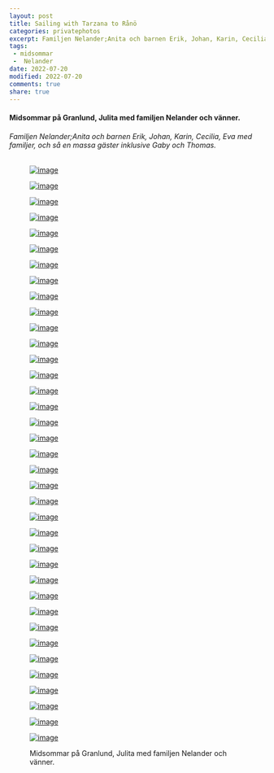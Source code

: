 ```yaml
---
layout: post
title: Sailing with Tarzana to Rånö
categories: privatephotos
excerpt: Familjen Nelander;Anita och barnen Erik, Johan, Karin, Cecilia, Eva med familjer, och så en massa gäster inklusive Gaby och Thomas.
tags:
 - midsommar
 -  Nelander
date: 2022-07-20
modified: 2022-07-20
comments: true
share: true
---
```



#### Midsommar på Granlund, Julita med familjen Nelander och vänner.

###### Familjen Nelander;Anita och barnen Erik, Johan, Karin, Cecilia, Eva med familjer, och så en massa gäster inklusive Gaby och Thomas.

<figure class='third'>

<a href="../../photos/se_20220624_midsommar-nelander/se_20220624_midsommar-nelander_m_DSC_4990.jpg"><img src="../../photos/se_20220624_midsommar-nelander/se_20220624_midsommar-nelander_m_DSC_4990.jpg" alt="image"></a>

<a href="../../photos/se_20220624_midsommar-nelander/se_20220624_midsommar-nelander_m_DSC_4995.jpg"><img src="../../photos/se_20220624_midsommar-nelander/se_20220624_midsommar-nelander_m_DSC_4995.jpg" alt="image"></a>

<a href="../../photos/se_20220624_midsommar-nelander/se_20220624_midsommar-nelander_m_DSC_4996.jpg"><img src="../../photos/se_20220624_midsommar-nelander/se_20220624_midsommar-nelander_m_DSC_4996.jpg" alt="image"></a>

<a href="../../photos/se_20220624_midsommar-nelander/se_20220624_midsommar-nelander_m_DSC_4997.jpg"><img src="../../photos/se_20220624_midsommar-nelander/se_20220624_midsommar-nelander_m_DSC_4997.jpg" alt="image"></a>

<a href="../../photos/se_20220624_midsommar-nelander/se_20220624_midsommar-nelander_m_DSC_4998.jpg"><img src="../../photos/se_20220624_midsommar-nelander/se_20220624_midsommar-nelander_m_DSC_4998.jpg" alt="image"></a>

<a href="../../photos/se_20220624_midsommar-nelander/se_20220624_midsommar-nelander_m_DSC_4999.jpg"><img src="../../photos/se_20220624_midsommar-nelander/se_20220624_midsommar-nelander_m_DSC_4999.jpg" alt="image"></a>

<a href="../../photos/se_20220624_midsommar-nelander/se_20220624_midsommar-nelander_m_DSC_5000.jpg"><img src="../../photos/se_20220624_midsommar-nelander/se_20220624_midsommar-nelander_m_DSC_5000.jpg" alt="image"></a>

<a href="../../photos/se_20220624_midsommar-nelander/se_20220624_midsommar-nelander_m_DSC_5001.jpg"><img src="../../photos/se_20220624_midsommar-nelander/se_20220624_midsommar-nelander_m_DSC_5001.jpg" alt="image"></a>

<a href="../../photos/se_20220624_midsommar-nelander/se_20220624_midsommar-nelander_m_DSC_5002.jpg"><img src="../../photos/se_20220624_midsommar-nelander/se_20220624_midsommar-nelander_m_DSC_5002.jpg" alt="image"></a>

<a href="../../photos/se_20220624_midsommar-nelander/se_20220624_midsommar-nelander_m_DSC_5003.jpg"><img src="../../photos/se_20220624_midsommar-nelander/se_20220624_midsommar-nelander_m_DSC_5003.jpg" alt="image"></a>

<a href="../../photos/se_20220624_midsommar-nelander/se_20220624_midsommar-nelander_m_DSC_5005.jpg"><img src="../../photos/se_20220624_midsommar-nelander/se_20220624_midsommar-nelander_m_DSC_5005.jpg" alt="image"></a>

<a href="../../photos/se_20220624_midsommar-nelander/se_20220624_midsommar-nelander_m_DSC_5006.jpg"><img src="../../photos/se_20220624_midsommar-nelander/se_20220624_midsommar-nelander_m_DSC_5006.jpg" alt="image"></a>

<a href="../../photos/se_20220624_midsommar-nelander/se_20220624_midsommar-nelander_m_DSC_5007.jpg"><img src="../../photos/se_20220624_midsommar-nelander/se_20220624_midsommar-nelander_m_DSC_5007.jpg" alt="image"></a>

<a href="../../photos/se_20220624_midsommar-nelander/se_20220624_midsommar-nelander_m_DSC_5008.jpg"><img src="../../photos/se_20220624_midsommar-nelander/se_20220624_midsommar-nelander_m_DSC_5008.jpg" alt="image"></a>

<a href="../../photos/se_20220624_midsommar-nelander/se_20220624_midsommar-nelander_m_DSC_5009.jpg"><img src="../../photos/se_20220624_midsommar-nelander/se_20220624_midsommar-nelander_m_DSC_5009.jpg" alt="image"></a>

<a href="../../photos/se_20220624_midsommar-nelander/se_20220624_midsommar-nelander_m_DSC_5010.jpg"><img src="../../photos/se_20220624_midsommar-nelander/se_20220624_midsommar-nelander_m_DSC_5010.jpg" alt="image"></a>

<a href="../../photos/se_20220624_midsommar-nelander/se_20220624_midsommar-nelander_m_DSC_5011.jpg"><img src="../../photos/se_20220624_midsommar-nelander/se_20220624_midsommar-nelander_m_DSC_5011.jpg" alt="image"></a>

<a href="../../photos/se_20220624_midsommar-nelander/se_20220624_midsommar-nelander_m_DSC_5012.jpg"><img src="../../photos/se_20220624_midsommar-nelander/se_20220624_midsommar-nelander_m_DSC_5012.jpg" alt="image"></a>

<a href="../../photos/se_20220624_midsommar-nelander/se_20220624_midsommar-nelander_m_DSC_5013.jpg"><img src="../../photos/se_20220624_midsommar-nelander/se_20220624_midsommar-nelander_m_DSC_5013.jpg" alt="image"></a>

<a href="../../photos/se_20220624_midsommar-nelander/se_20220624_midsommar-nelander_m_DSC_5014.jpg"><img src="../../photos/se_20220624_midsommar-nelander/se_20220624_midsommar-nelander_m_DSC_5014.jpg" alt="image"></a>

<a href="../../photos/se_20220624_midsommar-nelander/se_20220624_midsommar-nelander_m_DSC_5017.jpg"><img src="../../photos/se_20220624_midsommar-nelander/se_20220624_midsommar-nelander_m_DSC_5017.jpg" alt="image"></a>

<a href="../../photos/se_20220624_midsommar-nelander/se_20220624_midsommar-nelander_m_DSC_5018.jpg"><img src="../../photos/se_20220624_midsommar-nelander/se_20220624_midsommar-nelander_m_DSC_5018.jpg" alt="image"></a>

<a href="../../photos/se_20220624_midsommar-nelander/se_20220624_midsommar-nelander_m_DSC_5019.jpg"><img src="../../photos/se_20220624_midsommar-nelander/se_20220624_midsommar-nelander_m_DSC_5019.jpg" alt="image"></a>

<a href="../../photos/se_20220624_midsommar-nelander/se_20220624_midsommar-nelander_m_DSC_5020.jpg"><img src="../../photos/se_20220624_midsommar-nelander/se_20220624_midsommar-nelander_m_DSC_5020.jpg" alt="image"></a>

<a href="../../photos/se_20220624_midsommar-nelander/se_20220624_midsommar-nelander_m_DSC_5021.jpg"><img src="../../photos/se_20220624_midsommar-nelander/se_20220624_midsommar-nelander_m_DSC_5021.jpg" alt="image"></a>

<a href="../../photos/se_20220624_midsommar-nelander/se_20220624_midsommar-nelander_m_DSC_5022.jpg"><img src="../../photos/se_20220624_midsommar-nelander/se_20220624_midsommar-nelander_m_DSC_5022.jpg" alt="image"></a>

<a href="../../photos/se_20220624_midsommar-nelander/se_20220624_midsommar-nelander_m_DSC_5023.jpg"><img src="../../photos/se_20220624_midsommar-nelander/se_20220624_midsommar-nelander_m_DSC_5023.jpg" alt="image"></a>

<a href="../../photos/se_20220624_midsommar-nelander/se_20220624_midsommar-nelander_m_DSC_5024.jpg"><img src="../../photos/se_20220624_midsommar-nelander/se_20220624_midsommar-nelander_m_DSC_5024.jpg" alt="image"></a>

<a href="../../photos/se_20220624_midsommar-nelander/se_20220624_midsommar-nelander_m_DSC_5025.jpg"><img src="../../photos/se_20220624_midsommar-nelander/se_20220624_midsommar-nelander_m_DSC_5025.jpg" alt="image"></a>

<a href="../../photos/se_20220624_midsommar-nelander/se_20220624_midsommar-nelander_m_DSC_5027.jpg"><img src="../../photos/se_20220624_midsommar-nelander/se_20220624_midsommar-nelander_m_DSC_5027.jpg" alt="image"></a>

<a href="../../photos/se_20220624_midsommar-nelander/se_20220624_midsommar-nelander_m_DSC_5033.jpg"><img src="../../photos/se_20220624_midsommar-nelander/se_20220624_midsommar-nelander_m_DSC_5033.jpg" alt="image"></a>

<a href="../../photos/se_20220624_midsommar-nelander/se_20220624_midsommar-nelander_m_DSC_5034.jpg"><img src="../../photos/se_20220624_midsommar-nelander/se_20220624_midsommar-nelander_m_DSC_5034.jpg" alt="image"></a>

<a href="../../photos/se_20220624_midsommar-nelander/se_20220624_midsommar-nelander_m_DSC_5035.jpg"><img src="../../photos/se_20220624_midsommar-nelander/se_20220624_midsommar-nelander_m_DSC_5035.jpg" alt="image"></a>

<a href="../../photos/se_20220624_midsommar-nelander/se_20220624_midsommar-nelander_m_DSC_5036.jpg"><img src="../../photos/se_20220624_midsommar-nelander/se_20220624_midsommar-nelander_m_DSC_5036.jpg" alt="image"></a>

<a href="../../photos/se_20220624_midsommar-nelander/se_20220624_midsommar-nelander_m_DSC_5037.jpg"><img src="../../photos/se_20220624_midsommar-nelander/se_20220624_midsommar-nelander_m_DSC_5037.jpg" alt="image"></a>

<a href="../../photos/se_20220624_midsommar-nelander/se_20220624_midsommar-nelander_m_DSC_5040.jpg"><img src="../../photos/se_20220624_midsommar-nelander/se_20220624_midsommar-nelander_m_DSC_5040.jpg" alt="image"></a>

<a href="../../photos/se_20220624_midsommar-nelander/se_20220624_midsommar-nelander_m_album.jpg"><img src="../../photos/se_20220624_midsommar-nelander/se_20220624_midsommar-nelander_m_album.jpg" alt="image"></a>

<figcaption>Midsommar på Granlund, Julita med familjen Nelander och vänner.</figcaption>

</figure>
